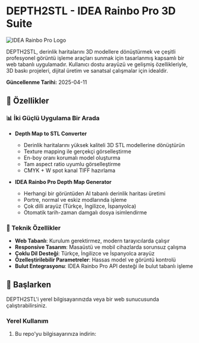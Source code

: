 # DEPTH2STL - IDEA Rainbo Pro 3D Suite

![IDEA Rainbo Pro Logo](img/logo.png)

DEPTH2STL, derinlik haritalarını 3D modellere dönüştürmek ve çeşitli profesyonel görüntü işleme araçları sunmak için tasarlanmış kapsamlı bir web tabanlı uygulamadır. Kullanıcı dostu arayüzü ve gelişmiş özellikleriyle, 3D baskı projeleri, dijital üretim ve sanatsal çalışmalar için idealdir.

**Güncellenme Tarihi:** 2025-04-11

## 🌟 Özellikler

### 📊 İki Güçlü Uygulama Bir Arada

- **Depth Map to STL Converter**
  - Derinlik haritalarını yüksek kaliteli 3D STL modellerine dönüştürün
  - Texture mapping ile gerçekçi görselleştirme
  - En-boy oranı korumalı model oluşturma
  - Tam aspect ratio uyumlu görselleştirme
  - CMYK + W spot kanal TIFF hazırlama

- **IDEA Rainbo Pro Depth Map Generator**
  - Herhangi bir görüntüden AI tabanlı derinlik haritası üretimi
  - Portre, normal ve eskiz modlarında işleme
  - Çok dilli arayüz (Türkçe, İngilizce, İspanyolca)
  - Otomatik tarih-zaman damgalı dosya isimlendirme

### 🔧 Teknik Özellikler

- **Web Tabanlı**: Kurulum gerektirmez, modern tarayıcılarda çalışır
- **Responsive Tasarım**: Masaüstü ve mobil cihazlarda sorunsuz çalışma
- **Çoklu Dil Desteği**: Türkçe, İngilizce ve İspanyolca arayüz
- **Özelleştirilebilir Parametreler**: Hassas model ve görüntü kontrolü
- **Bulut Entegrasyonu**: IDEA Rainbo Pro API desteği ile bulut tabanlı işleme

## 🚀 Başlarken

DEPTH2STL'i yerel bilgisayarınızda veya bir web sunucusunda çalıştırabilirsiniz.

### Yerel Kullanım

1. Bu repo'yu bilgisayarınıza indirin: